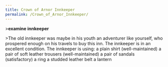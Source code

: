 ```yaml
---
title: Crown of Arnor Innkeeper
permalink: /Crown_of_Arnor_Innkeeper/
---
```


\>**examine innkeeper**

\>The old innkeeper was maybe in his youth an adventurer like yourself,
who prospered enough on his travels to buy this inn.
The innkeeper is in an excellent condition.
The innkeeper is using:
<worn on body> a plain shirt (well-maintained)
<worn on legs> a pair of soft leather trousers (well-maintained)
<worn on feet> a pair of sandals (satisfactory)
<worn on finger> a ring
<worn as belt> a studded leather belt
<worn on belt> a lantern
